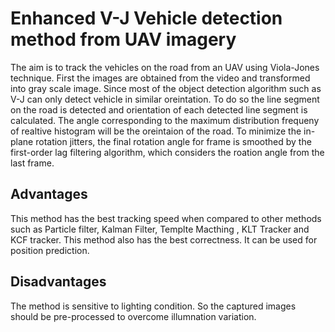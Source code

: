 # Enhanced V-J Vehicle detection method from UAV imagery

The aim is to track the vehicles on the road from an UAV using
Viola-Jones technique. First the images are obtained from the 
video and transformed into gray scale image. Since most of the
object detection algorithm such as V-J can only detect vehicle
in similar oreintation. To do so the line segment on the road
is detected and orientation of each detected line segment is 
calculated. The angle corresponding to the maximum distribution
frequeny of realtive histogram will be the oreintaion of the 
road. To minimize the in-plane rotation jitters, the final
rotation angle for frame is smoothed by the first-order lag 
filtering algorithm, which considers the roation angle from the
last frame.

## Advantages

This method has the best tracking speed when compared to other
methods such as Particle filter, Kalman Filter, Templte Macthing
, KLT Tracker and KCF tracker.
This method also has the best correctness.
It can be used for position prediction.

## Disadvantages

The method is sensitive to lighting condition. So the captured 
images should be pre-processed to overcome illumnation variation.




